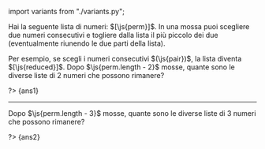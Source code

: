 import variants from "./variants.py";

Hai la seguente lista di numeri: $[\js{perm}]$.
In una mossa puoi scegliere due numeri consecutivi e togliere dalla lista il più piccolo dei due (eventualmente riunendo le due parti della lista).

Per esempio, se scegli i numeri consecutivi $(\js{pair})$, la lista diventa $[\js{reduced}]$.
Dopo $\js{perm.length - 2}$ mosse, quante sono le diverse liste di $2$ numeri che possono rimanere?

?> {ans1}

---

Dopo $\js{perm.length - 3}$ mosse, quante sono le diverse liste di $3$ numeri che possono rimanere?

?> {ans2}
